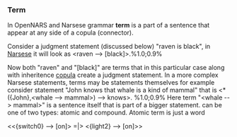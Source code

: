 ### Term

In OpenNARS and Narsese grammar **term** is a part of a sentence that appear at any side of a copula (connector). 

Consider a judgment statement (discussed below) "raven is black", in [Narsese](https://github.com/opennars/opennars/wiki/Input-Output-Format) it will look as <raven --> [black]>.%1.0;0.9% 

Now both "raven" and "[black]" are terms that in this particular case along with inheritence [copula](https://github.com/opennars/opennars/wiki/Narsese-symbol-list-(ASCII-version-)) create a judgment statement. In a more complex Narsese statements, terms may be statements themselves for example consider statement  "John knows that whale is a kind of mammal" that is <*({John},<whale --> mammal>) --> knows>. %1.0;0.9% Here term "<whale --> mammal>" is a sentence itself that is part of a bigger statement.    can be one of two types: atomic and compound. Atomic term is just a word 

<<{switch0} --> [on]> =|> <{light2} --> [on]>>